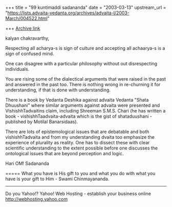 +++
title = "99 kuntimaddi sadananda"
date = "2003-03-13"
upstream_url = "https://lists.advaita-vedanta.org/archives/advaita-l/2003-March/004522.html"

+++
[Archive link](https://lists.advaita-vedanta.org/archives/advaita-l/2003-March/004522.html)

kalyan chakravarthy,

Respecting all acharya-s is sign of culture and accepting all achaarya-s
is a sign of confused mind.

One can disagree with a particular philosophy without out disrespecting
individuals.

You are rising some of the dialectical arguments that were raised in the
past and answered in the past too.  There is nothing wrong in
re-churning it for understanding, if that is done with understanding.

There is a book by Vedanta Deshika against advaita Vedanta "Shata
Dhuushani" where similar arguments against advaita were presented and
VishishhTadvaitins claim, including Shreeman S.M.S. Chari (he has
written a book - vishishhTaadvaita-advaita which is the gist of
shataduushani - published by Motilal Banarsidaas).

There are lots of epistemological issues that are debatable and both
vishishhTadvaita and from my understanding dvaita too emphasize the
experience of plurality as reality.  One has to dissect these with clear
scientific understanding to the extent possible before one discusses the
ontological issues that are beyond perception and logic.


Hari OM!
Sadananda






=====
What you have is His gift to you and what you do with what you have is your gift to Him - Swami Chinmayananda.

__________________________________________________
Do you Yahoo!?
Yahoo! Web Hosting - establish your business online
http://webhosting.yahoo.com

